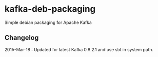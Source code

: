 kafka-deb-packaging
===================

Simple debian packaging for Apache Kafka

## Changelog
2015-Mar-18 : Updated for latest Kafka 0.8.2.1 and use sbt in system path.

